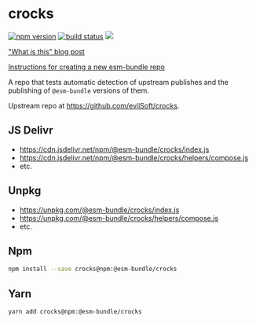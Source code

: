 # crocks

[![npm version](https://img.shields.io/npm/v/@esm-bundle/crocks.svg?style=flat)](https://www.npmjs.com/package/@esm-bundle/crocks) [![build status](https://travis-ci.com/esm-bundle/crocks.svg?branch=master)](https://travis-ci.com/esm-bundle/crocks) [![](https://data.jsdelivr.com/v1/package/npm/@esm-bundle/crocks/badge)](https://www.jsdelivr.com/package/npm/@esm-bundle/crocks)

["What is this" blog post](https://medium.com/@joeldenning/an-esm-bundle-for-any-npm-package-5f850db0e04d)

[Instructions for creating a new esm-bundle repo](https://github.com/esm-bundle/new-repo-instructions)

A repo that tests automatic detection of upstream publishes and the publishing of `@esm-bundle` versions of them.

Upstream repo at https://github.com/evilSoft/crocks.

## JS Delivr

- https://cdn.jsdelivr.net/npm/@esm-bundle/crocks/index.js
- https://cdn.jsdelivr.net/npm/@esm-bundle/crocks/helpers/compose.js
- etc.

## Unpkg

- https://unpkg.com/@esm-bundle/crocks/index.js
- https://unpkg.com/@esm-bundle/crocks/helpers/compose.js
- etc.

## Npm

```sh
npm install --save crocks@npm:@esm-bundle/crocks
```

## Yarn

```sh
yarn add crocks@npm:@esm-bundle/crocks
```
